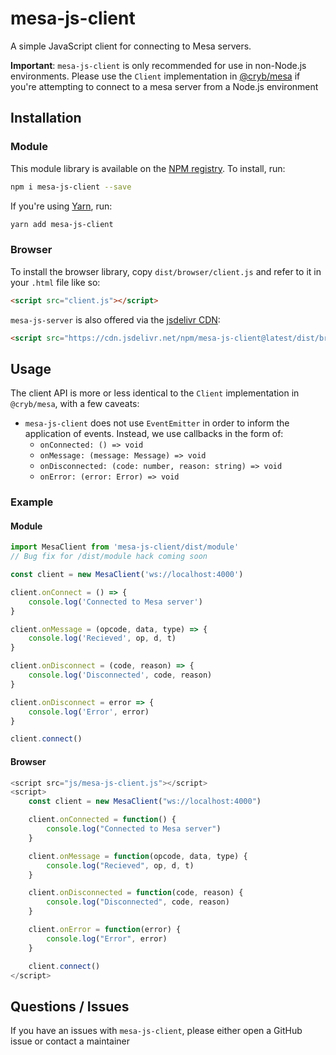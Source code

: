 # mesa-js-client
A simple JavaScript client for connecting to Mesa servers.

**Important**: `mesa-js-client` is only recommended for use in non-Node.js environments. Please use the `Client` implementation in [@cryb/mesa](https://github.com/crybapp/mesa) if you're attempting to connect to a mesa server from a Node.js environment

## Installation
### Module
This module library is available on the [NPM registry](https://www.npmjs.com/package/mesa-js-client). To install, run:
```bash
npm i mesa-js-client --save
```
If you're using [Yarn](https://yarnpkg.com), run:

```bash
yarn add mesa-js-client
```

### Browser
To install the browser library, copy `dist/browser/client.js` and refer to it in your `.html` file like so:
```html
<script src="client.js"></script>
```

`mesa-js-server` is also offered via the [jsdelivr CDN](https://www.jsdelivr.com):
```html
<script src="https://cdn.jsdelivr.net/npm/mesa-js-client@latest/dist/browser/client.js"></script>
```

## Usage
The client API is more or less identical to the `Client` implementation in `@cryb/mesa`, with a few caveats:

* `mesa-js-client` does not use `EventEmitter` in order to inform the application of events. Instead, we use callbacks in the form of:
	* `onConnected: () => void`
	* `onMessage: (message: Message) => void`
	* `onDisconnected: (code: number, reason: string) => void`
	* `onError: (error: Error) => void`

### Example
#### Module
```js
import MesaClient from 'mesa-js-client/dist/module'
// Bug fix for /dist/module hack coming soon

const client = new MesaClient('ws://localhost:4000')

client.onConnect = () => {
	console.log('Connected to Mesa server')
}

client.onMessage = (opcode, data, type) => {
	console.log('Recieved', op, d, t)
}

client.onDisconnect = (code, reason) => {
	console.log('Disconnected', code, reason)
}

client.onDisconnect = error => {
	console.log('Error', error)
}

client.connect()
```

#### Browser
```js
<script src="js/mesa-js-client.js"></script>
<script>
	const client = new MesaClient("ws://localhost:4000")

	client.onConnected = function() {
		console.log("Connected to Mesa server")
	}

	client.onMessage = function(opcode, data, type) {
		console.log("Recieved", op, d, t)
	}

	client.onDisconnected = function(code, reason) {
		console.log("Disconnected", code, reason)
	}

	client.onError = function(error) {
		console.log("Error", error)
	}

	client.connect()
</script>
```

## Questions / Issues
If you have an issues with `mesa-js-client`, please either open a GitHub issue or contact a maintainer
